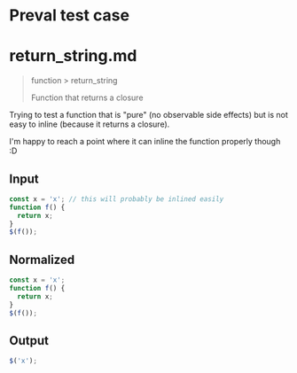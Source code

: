# Preval test case

# return_string.md

> function > return_string
>
> Function that returns a closure

Trying to test a function that is "pure" (no observable side effects) but is not easy to inline (because it returns a closure).

I'm happy to reach a point where it can inline the function properly though :D

## Input

`````js filename=intro
const x = 'x'; // this will probably be inlined easily
function f() {
  return x;
}
$(f());
`````

## Normalized

`````js filename=intro
const x = 'x';
function f() {
  return x;
}
$(f());
`````

## Output

`````js filename=intro
$('x');
`````
